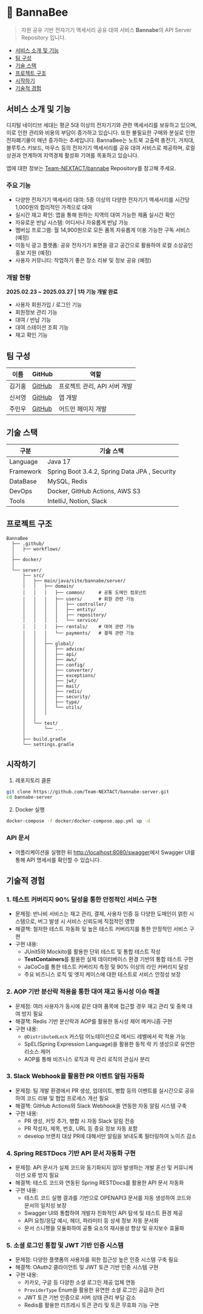 # 🐝 BannaBee

> 자원 공유 기반 전자기기 액세서리 공유 대여 서비스 **Bannabe**의 API Server Repository 입니다.

- [서비스 소개 및 기능](#서비스-소개-및-기능)
- [팀 구성](#팀-구성)
- [기술 스택](#기술-스택)
- [프로젝트 구조](#프로젝트-구조)
- [시작하기](#시작하기)
- [기술적 경험](#기술적-경험)

## 서비스 소개 및 기능

디지털 네이티브 세대는 평균 5대 이상의 전자기기와 관련 액세서리를 보유하고 있으며, 이로 인한 관리와 비용의 부담이 증가하고 있습니다.
또한 불필요한 구매와 분실로 인한 전자폐기물이 매년 증가하는 추세입니다.
BannaBee는 노트북 고출력 충전기, 거치대, 블루투스 키보드, 마우스 등의 전자기기 액세서리를 공유 대여 서비스로 제공하며, 로컬 상권과 연계하여 지역경제 활성화 기여를 목표하고 있습니다.

앱에 대한 정보는 [Team-NEXTACT/bannabe](https://github.com/Team-NEXTACT/bannabe) Repository를 참고해 주세요.

### 주요 기능

- 다양한 전자기기 액세서리 대여: 5종 이상의 다양한 전자기기 액세서리를 시간당 1,000원의 합리적인 가격으로 대여
- 실시간 재고 확인: 앱을 통해 원하는 지역의 대여 가능한 제품 실시간 확인
- 자유로운 반납 시스템: 어디서나 자유롭게 반납 가능
- 멤버십 프로그램: 월 14,900원으로 모든 품목 자유롭게 이용 가능한 구독 서비스 (예정)
- 이동식 광고 플랫폼: 공유 전자기기 표면을 광고 공간으로 활용하여 로컬 소상공인 홍보 지원 (예정)
- 사용자 커뮤니티: 작업하기 좋은 장소 리뷰 및 정보 공유 (예정)

### 개발 현황

**2025.02.23 ~ 2025.03.27 | 1차 기능 개발 완료**

- 사용자 회원가입 / 로그인 기능
- 회원정보 관리 기능
- 대여 / 반납 기능
- 대여 스테이션 조회 기능
- 재고 확인 기능

## 팀 구성

| 이름  | GitHub                                  | 역할                 |
|-----|-----------------------------------------|--------------------|
| 김기홍 | [GitHub](https://github.com/kihong1602) | 프로젝트 관리, API 서버 개발 |
| 신서영 | [GitHub](https://github.com/pyqvv)      | 앱 개발               |
| 주민우 | [GitHub](https://github.com/minwoojoo)  | 어드민 페이지 개발         | 

## 기술 스택

| 구분        | 기술 스택                                         |
|-----------|-----------------------------------------------|
| Language  | Java 17                                       |
| Framework | Spring Boot 3.4.2, Spring Data JPA , Security |
| DataBase  | MySQL, Redis                                  |
| DevOps    | Docker, GitHub Actions, AWS S3                |
| Tools     | IntelliJ, Notion, Slack                       |

## 프로젝트 구조

```text
BannaBee
  ├── .github/
  │   ├── workflows/
  │
  ├── docker/
  │
  └── server/
      ├── src/
      │   ├── main/java/site/bannabe/server/
      │   │   ├── domain/
      │   │   │   ├── common/     # 공통 도메인 컴포넌트
      │   │   │   ├── users/      # 회원 관련 기능
      │   │   │   │   ├── controller/
      │   │   │   │   ├── entity/
      │   │   │   │   ├── repository/
      │   │   │   │   └── service/
      │   │   │   ├── rentals/    # 대여 관련 기능
      │   │   │   └── payments/   # 결제 관련 기능
      │   │   │
      │   │   ├── global/
      │   │   │   ├── advice/     
      │   │   │   ├── api/        
      │   │   │   ├── aws/        
      │   │   │   ├── config/     
      │   │   │   ├── converter/  
      │   │   │   ├── exceptions/ 
      │   │   │   ├── jwt/        
      │   │   │   ├── mail/       
      │   │   │   ├── redis/      
      │   │   │   ├── security/   
      │   │   │   ├── type/       
      │   │   │   └── utils/      
      │   │   │
      │   │
      │   └── test/
      │       └── ...
      │
      ├── build.gradle
      └── settings.gradle
```

## 시작하기

1. 레포지토리 클론

```bash
git clone https://github.com/Team-NEXTACT/bannabe-server.git
cd bannabe-server
```

2. Docker 실행

```bash
docker-compose -f docker/docker-compose.app.yml up -d
```

### API 문서

- 어플리케이션을 실행한 뒤 [http://localhost:8080/swagger](http://localhost:8080/swagger)에서 Swagger UI를 통해 API 명세서를 확인할 수 있습니다.

## 기술적 경험

### 1. 테스트 커버리지 90% 달성을 통한 안정적인 서비스 구현

- 문제점: 반나비 서비스는 재고 관리, 결제, 사용자 인증 등 다양한 도메인이 얽힌 시스템으로, 버그 발생 시 서비스 신뢰도에 직접적인 영향
- 해결책: 철저한 테스트 자동화 및 높은 테스트 커버리지를 통한 안정적인 서비스 구현
- 구현 내용:
    - JUnit5와 Mockito를 활용한 단위 테스트 및 통합 테스트 작성
    - **TestContainers**를 활용한 실제 데이터베이스 환경 기반의 통합 테스트 구현
    - JaCoCo를 통한 테스트 커버리지 측정 및 90% 이상의 라인 커버리지 달성
    - 주요 비즈니스 로직 및 엣지 케이스에 대한 테스트로 서비스 안정성 보장

### 2. AOP 기반 분산락 적용을 통한 대여 재고 동시성 이슈 해결

- 문제점: 여러 사용자가 동시에 같은 대여 품목에 접근할 경우 재고 관리 및 중복 대여 방지 필요
- 해결책: Redis 기반 분산락과 AOP를 활용한 동시성 제어 메커니즘 구현
- 구현 내용:
    - `@DistributedLock` 커스텀 어노테이션으로 메서드 레벨에서 락 적용 가능
    - SpEL(Spring Expression Language)을 활용한 동적 락 키 생성으로 유연한 리소스 제어
    - AOP를 통해 비즈니스 로직과 락 관리 로직의 관심사 분리

### 3. Slack Webhook을 활용한 PR 이벤트 알림 자동화

- 문제점: 팀 개발 환경에서 PR 생성, 업데이트, 병합 등의 이벤트를 실시간으로 공유하여 코드 리뷰 및 협업 프로세스 개선 필요
- 해결책: GitHub Actions와 Slack Webhook을 연동한 자동 알림 시스템 구축
- 구현 내용:
    - PR 생성, 커밋 추가, 병합 시 자동 Slack 알림 전송
    - PR 작성자, 제목, 번호, URL 등 중요 정보 자동 포함
    - develop 브랜치 대상 PR에 대해서만 알림을 보내도록 필터링하여 노이즈 감소

### 4. Spring RESTDocs 기반 API 문서 자동화 구현

- 문제점: API 문서가 실제 코드와 동기화되지 않아 발생하는 개발 혼선 및 커뮤니케이션 오류 방지 필요
- 해결책: 테스트 코드와 연동된 Spring RESTDocs를 활용한 API 문서 자동화
- 구현 내용:
    - 테스트 코드 실행 결과를 기반으로 OPENAPI3 문서를 자동 생성하여 코드와 문서의 일치성 보장
    - Swagger UI와 통합하여 개발자 친화적인 API 탐색 및 테스트 환경 제공
    - API 요청/응답 예시, 헤더, 파라미터 등 상세 정보 자동 문서화
    - 문서 스니펫을 모듈화하여 공통 요소의 재사용성 향상 및 유지보수 효율화

### 5. 소셜 로그인 통합 및 JWT 기반 인증 시스템

- 문제점: 다양한 플랫폼의 사용자를 위한 접근성 높은 인증 시스템 구축 필요
- 해결책: OAuth2 클라이언트 및 JWT 토큰 기반 인증 시스템 구현
- 구현 내용:
    - 카카오, 구글 등 다양한 소셜 로그인 제공 업체 연동
    - `ProviderType` Enum을 활용한 유연한 소셜 로그인 공급자 관리
    - JWT 토큰 기반 인증으로 서버 상태 관리 부담 감소
    - Redis를 활용한 리프레시 토큰 관리 및 토큰 무효화 기능 구현